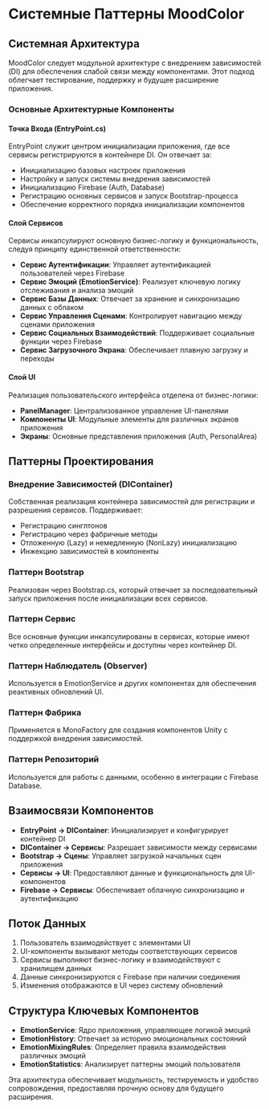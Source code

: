 # Системные Паттерны MoodColor

## Системная Архитектура
MoodColor следует модульной архитектуре с внедрением зависимостей (DI) для обеспечения слабой связи между компонентами. Этот подход облегчает тестирование, поддержку и будущее расширение приложения.

### Основные Архитектурные Компоненты

#### Точка Входа (EntryPoint.cs)
EntryPoint служит центром инициализации приложения, где все сервисы регистрируются в контейнере DI. Он отвечает за:
- Инициализацию базовых настроек приложения
- Настройку и запуск системы внедрения зависимостей
- Инициализацию Firebase (Auth, Database)
- Регистрацию основных сервисов и запуск Bootstrap-процесса
- Обеспечение корректного порядка инициализации компонентов

#### Слой Сервисов
Сервисы инкапсулируют основную бизнес-логику и функциональность, следуя принципу единственной ответственности:
- **Сервис Аутентификации**: Управляет аутентификацией пользователей через Firebase
- **Сервис Эмоций (EmotionService)**: Реализует ключевую логику отслеживания и анализа эмоций
- **Сервис Базы Данных**: Отвечает за хранение и синхронизацию данных с облаком
- **Сервис Управления Сценами**: Контролирует навигацию между сценами приложения
- **Сервис Социальных Взаимодействий**: Поддерживает социальные функции через Firebase
- **Сервис Загрузочного Экрана**: Обеспечивает плавную загрузку и переходы

#### Слой UI
Реализация пользовательского интерфейса отделена от бизнес-логики:
- **PanelManager**: Централизованное управление UI-панелями
- **Компоненты UI**: Модульные элементы для различных экранов приложения
- **Экраны**: Основные представления приложения (Auth, PersonalArea)

## Паттерны Проектирования

### Внедрение Зависимостей (DIContainer)
Собственная реализация контейнера зависимостей для регистрации и разрешения сервисов. Поддерживает:
- Регистрацию синглтонов
- Регистрацию через фабричные методы
- Отложенную (Lazy) и немедленную (NonLazy) инициализацию
- Инжекцию зависимостей в компоненты

### Паттерн Bootstrap
Реализован через Bootstrap.cs, который отвечает за последовательный запуск приложения после инициализации всех сервисов.

### Паттерн Сервис
Все основные функции инкапсулированы в сервисах, которые имеют четко определенные интерфейсы и доступны через контейнер DI.

### Паттерн Наблюдатель (Observer)
Используется в EmotionService и других компонентах для обеспечения реактивных обновлений UI.

### Паттерн Фабрика
Применяется в MonoFactory для создания компонентов Unity с поддержкой внедрения зависимостей.

### Паттерн Репозиторий
Используется для работы с данными, особенно в интеграции с Firebase Database.

## Взаимосвязи Компонентов
- **EntryPoint → DIContainer**: Инициализирует и конфигурирует контейнер DI
- **DIContainer → Сервисы**: Разрешает зависимости между сервисами
- **Bootstrap → Сцены**: Управляет загрузкой начальных сцен приложения
- **Сервисы → UI**: Предоставляют данные и функциональность для UI-компонентов
- **Firebase → Сервисы**: Обеспечивает облачную синхронизацию и аутентификацию

## Поток Данных
1. Пользователь взаимодействует с элементами UI
2. UI-компоненты вызывают методы соответствующих сервисов
3. Сервисы выполняют бизнес-логику и взаимодействуют с хранилищем данных
4. Данные синхронизируются с Firebase при наличии соединения
5. Изменения отображаются в UI через систему обновлений

## Структура Ключевых Компонентов
- **EmotionService**: Ядро приложения, управляющее логикой эмоций
- **EmotionHistory**: Отвечает за историю эмоциональных состояний
- **EmotionMixingRules**: Определяет правила взаимодействия различных эмоций
- **EmotionStatistics**: Анализирует паттерны эмоций пользователя

Эта архитектура обеспечивает модульность, тестируемость и удобство сопровождения, предоставляя прочную основу для будущего расширения. 